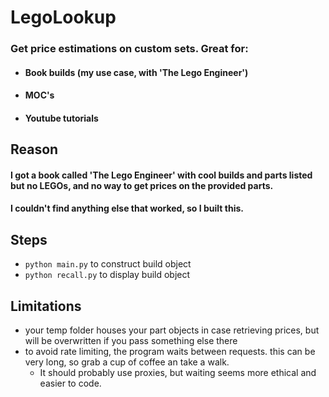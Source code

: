 # LegoLookup
### Get price estimations on custom sets. Great for:
- #### Book builds (my use case, with 'The Lego Engineer')
- #### MOC's
- #### Youtube tutorials

## Reason
#### I got a book called 'The Lego Engineer' with cool builds and parts listed but no LEGOs, and no way to get prices on the provided parts.
#### I couldn't find anything else that worked, so I built this.
## Steps
- `python main.py` to construct build object
- `python recall.py` to display build object

## Limitations
- your temp folder houses your part objects in case retrieving prices, but will be overwritten if you pass something else there
- to avoid rate limiting, the program waits between requests. this can be very long, so grab a cup of coffee an take a walk. 
    - It should probably use proxies, but waiting seems more ethical and easier to code.